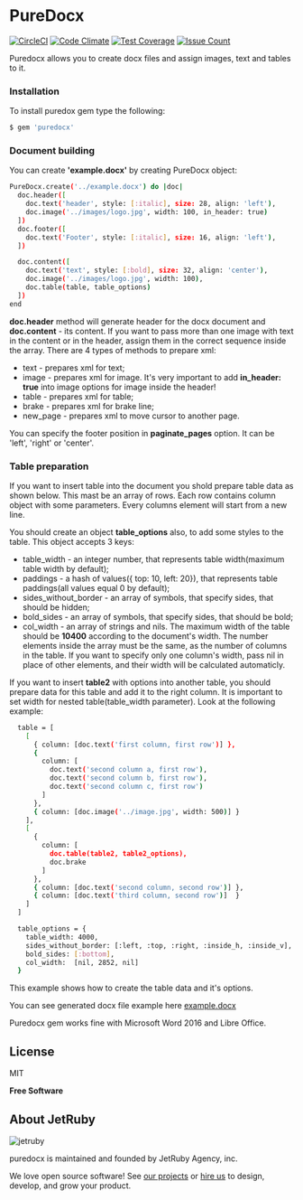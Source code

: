 # PureDocx
[![CircleCI](https://circleci.com/gh/jetruby/puredocx.svg?style=shield)](https://circleci.com/gh/jetruby/puredocx)
[![Code Climate](https://codeclimate.com/github/jetruby/puredocx/badges/gpa.svg)](https://codeclimate.com/github/jetruby/puredocx)
[![Test Coverage](https://codeclimate.com/github/jetruby/puredocx/badges/coverage.svg)](https://codeclimate.com/github/jetruby/puredocx/coverage)
[![Issue Count](https://codeclimate.com/github/jetruby/puredocx/badges/issue_count.svg)](https://codeclimate.com/github/jetruby/puredocx)

Puredocx allows you to create docx files and assign images, text and tables to it.

### Installation

To install puredox gem type the following:

```sh
$ gem 'puredocx'
```

### Document building

You can create **'example.docx'** by creating PureDocx object:

```sh
PureDocx.create('../example.docx') do |doc|
  doc.header([
    doc.text('header', style: [:italic], size: 28, align: 'left'),
    doc.image('../images/logo.jpg', width: 100, in_header: true)
  ])
  doc.footer([
    doc.text('Footer', style: [:italic], size: 16, align: 'left'),
  ])

  doc.content([
    doc.text('text', style: [:bold], size: 32, align: 'center'),
    doc.image('../images/logo.jpg', width: 100),
    doc.table(table, table_options)
  ])
end
```

**doc.header** method will generate header for the docx document and **doc.content** - its content. If you want to pass more than one image with text in the content or in the header, assign them in the correct sequence inside the array. There are 4 types of methods to prepare xml:
* text - prepares xml for text;
* image - prepares xml for image. It's very important to add **in_header: true** into image options for image inside the header!
* table - prepares xml for table;
* brake - prepares xml for brake line;
* new_page - prepares xml to move cursor to another page.

You can specify the footer position in **paginate_pages** option. It can be 'left', 'right' or 'center'.

### Table preparation

If you want to insert table into the document you shold prepare table data as shown below. This mast be an array of rows. Each row contains column object with some parameters. Every columns element will start from a new line.

You should create an object **table_options** also, to add some styles to the table. This object accepts 3 keys:
* table_width - an integer number, that represents table width(maximum table width by default);
* paddings - a hash of values({ top: 10, left: 20}), that represents table paddings(all values equal 0 by default);
* sides_without_border - an array of symbols, that specify sides, that should be hidden;
* bold_sides - an array of symbols, that specify sides, that should be bold;
* col_width - an array of strings and nils. The maximum width of the table should be **10400** according to the document's width. The number elements inside the array must be the same, as the number of columns in the table. If you want to specify only one column's width, pass nil in place of other elements, and their width will be calculated automaticly.

If you want to insert **table2** with options into another table, you should prepare data for this table and add it to the right column. It is important to set width for nested table(table_width parameter). Look at the following example:

```sh
  table = [
    [
      { column: [doc.text('first column, first row')] },
      {
        column: [
          doc.text('second column a, first row'),
          doc.text('second column b, first row'),
          doc.text('second column c, first row')
        ]
      },
      { column: [doc.image('../image.jpg', width: 500)] }
    ],
    [
      {
        column: [
          doc.table(table2, table2_options),
          doc.brake
        ]
      },
      { column: [doc.text('second column, second row')] },
      { column: [doc.text('third column, second row')]  }
    ]
  ]

  table_options = {
    table_width: 4000,
    sides_without_border: [:left, :top, :right, :inside_h, :inside_v],
    bold_sides: [:bottom],
    col_width:  [nil, 2852, nil]
  }
```
This example shows how to create the table data and it's options.

You can see generated docx file example here [example.docx](examples/documents/example.docx)

Puredocx gem works fine with Microsoft Word 2016 and Libre Office.

License
----

MIT

**Free Software**

About JetRuby
----------------

![jetruby](https://avatars2.githubusercontent.com/u/4881537?s=200&v=4)


puredocx is maintained and founded by JetRuby Agency, inc.

We love open source software!
See [our projects][portfolio] or
[hire us][hire] to design, develop, and grow your product.

[portfolio]: http://jetruby.com/portfolio/
[hire]: http://jetruby.com/#contactUs
